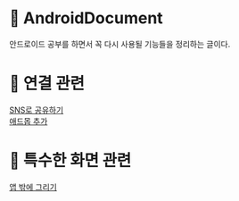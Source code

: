 #  :pencil: AndroidDocument
안드로이드 공부를 하면서 꼭 다시 사용될 기능들을 정리하는 글이다.


# :rocket: 연결 관련
[SNS로 공유하기](https://github.com/k4keye/AndroidDocument/blob/main/%EC%97%B0%EA%B2%B0/SNS%EB%A1%9C%20%EC%95%B1%20%EB%A7%81%ED%81%AC%20%EA%B3%B5%EC%9C%A0%ED%95%98%EA%B8%B0.md)  </br>
[애드몹 추가](https://github.com/k4keye/AndroidDocument/blob/main/%EC%97%B0%EA%B2%B0/%EC%95%A0%EB%93%9C%EB%AA%B9%EA%B4%91%EA%B3%A0%EC%B6%94%EA%B0%80.md)  </br>

# :ghost: 특수한 화면 관련
[앱 밖에 그리기](https://github.com/k4keye/AndroidDocument/blob/main/%ED%8A%B9%EC%88%98%ED%95%9C%ED%99%94%EB%A9%B4/Floating%20Widget.md)  </br>
